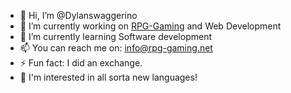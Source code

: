 - 👋 Hi, I’m @Dylanswaggerino
- 🔭 I’m currently working on [RPG-Gaming](rpg-gaming.net) and Web Development
- 🌱 I’m currently learning Software development
- 📫 You can reach me on: info@rpg-gaming.net
- ⚡ Fun fact: I did an exchange.
- 👀 I'm interested in all sorta new languages!

<!--
**Dylanswaggerino/Dylanswaggerino** is a ✨ _special_ ✨ repository because its `README.md` (this file) appears on your GitHub profile.
-->
